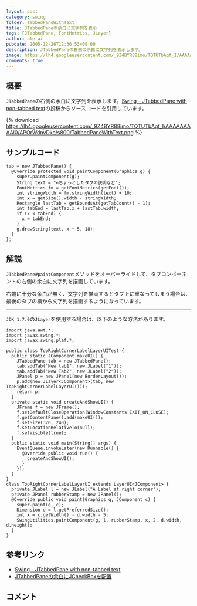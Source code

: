 ```yaml
---
layout: post
category: swing
folder: TabbedPaneWithText
title: JTabbedPaneの余白に文字列を表示
tags: [JTabbedPane, FontMetrics, JLayer]
author: aterai
pubdate: 2005-12-26T12:36:53+09:00
description: JTabbedPaneの右側の余白に文字列を表示します。
image: https://lh4.googleusercontent.com/_9Z4BYR88imo/TQTUTbAqf_I/AAAAAAAAAl0/APOrWdnvDko/s800/TabbedPaneWithText.png
comments: true
---
```

## 概要
`JTabbedPane`の右側の余白に文字列を表示します。[Swing - JTabbedPane with non-tabbed text](https://community.oracle.com/thread/1392495)の投稿からソースコードを引用しています。

{% download https://lh4.googleusercontent.com/_9Z4BYR88imo/TQTUTbAqf_I/AAAAAAAAAl0/APOrWdnvDko/s800/TabbedPaneWithText.png %}

## サンプルコード
<pre class="prettyprint"><code>tab = new JTabbedPane() {
  @Override protected void paintComponent(Graphics g) {
    super.paintComponent(g);
    String text = "←ちょっとしたタブの説明など";
    FontMetrics fm = getFontMetrics(getFont());
    int stringWidth = fm.stringWidth(text) + 10;
    int x = getSize().width - stringWidth;
    Rectangle lastTab = getBoundsAt(getTabCount() - 1);
    int tabEnd = lastTab.x + lastTab.width;
    if (x &lt; tabEnd) {
      x = tabEnd;
    }
    g.drawString(text, x + 5, 18);
  }
};
</code></pre>

## 解説
`JTabbedPane#paintComponent`メソッドをオーバーライドして、タブコンポーネントの右側の余白に文字列を描画しています。

右端に十分な余白が無く、文字列を描画するとタブ上に重なってしまう場合は、最後のタブの横から文字列を描画するようになっています。

- - - -
`JDK 1.7.0`の`JLayer`を使用する場合は、以下のような方法があります。

<pre class="prettyprint"><code>import java.awt.*;
import javax.swing.*;
import javax.swing.plaf.*;

public class TopRightCornerLabelLayerUITest {
  public static JComponent makeUI() {
    JTabbedPane tab = new JTabbedPane();
    tab.addTab("New tab1", new JLabel("1"));
    tab.addTab("New Tab2", new JLabel("2"));
    JPanel p = new JPanel(new BorderLayout());
    p.add(new JLayer&lt;JComponent&gt;(tab, new TopRightCornerLabelLayerUI()));
    return p;
  }
  private static void createAndShowUI() {
    JFrame f = new JFrame();
    f.setDefaultCloseOperation(WindowConstants.EXIT_ON_CLOSE);
    f.getContentPane().add(makeUI());
    f.setSize(320, 240);
    f.setLocationRelativeTo(null);
    f.setVisible(true);
  }
  public static void main(String[] args) {
    EventQueue.invokeLater(new Runnable() {
      @Override public void run() {
        createAndShowUI();
      }
    });
  }
}
class TopRightCornerLabelLayerUI extends LayerUI&lt;JComponent&gt; {
  private JLabel l = new JLabel("A Label at right corner");
  private JPanel rubberStamp = new JPanel();
  @Override public void paint(Graphics g, JComponent c) {
    super.paint(g, c);
    Dimension d = l.getPreferredSize();
    int x = c.getWidth() - d.width - 5;
    SwingUtilities.paintComponent(g, l, rubberStamp, x, 2, d.width, d.height);
  }
}
</code></pre>

## 参考リンク
- [Swing - JTabbedPane with non-tabbed text](https://community.oracle.com/thread/1392495)
- [JTabbedPaneの余白にJCheckBoxを配置](https://ateraimemo.com/Swing/TabbedPaneWithCheckBox.html)

<!-- dummy comment line for breaking list -->

## コメント
